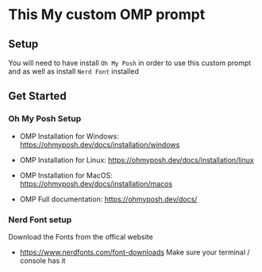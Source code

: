 # This My custom OMP prompt

## Setup
You will need to have install `Oh My Posh` in order to use this custom prompt and as well as install `Nerd Font` installed

## Get Started
### Oh My Posh Setup
- OMP Installation for Windows: https://ohmyposh.dev/docs/installation/windows
- OMP Installation for Linux: https://ohmyposh.dev/docs/installation/linux
- OMP Installation for MacOS: https://ohmyposh.dev/docs/installation/macos

- OMP Full documentation: https://ohmyposh.dev/docs/

### Nerd Font setup
Download the Fonts from the offical website
- https://www.nerdfonts.com/font-downloads
Make sure your terminal / console has it
